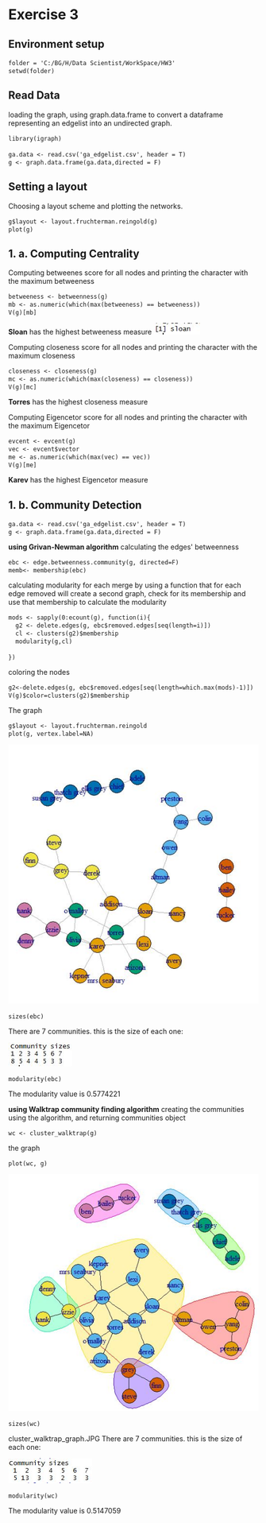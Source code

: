 # Exercise 3
## Environment setup
```{r}
folder = 'C:/BG/H/Data Scientist/WorkSpace/HW3'
setwd(folder)

```
## Read Data
 loading the graph, using graph.data.frame to convert a dataframe representing an edgelist into an undirected graph.
```
library(igraph)

ga.data <- read.csv('ga_edgelist.csv', header = T)
g <- graph.data.frame(ga.data,directed = F)
```

## Setting a layout
Choosing a layout scheme and plotting the networks.

```
g$layout <- layout.fruchterman.reingold(g)
plot(g)
```

## 1. a. Computing Centrality

Computing betweenes score for all nodes and printing the character with the maximum betweeness

```
betweeness <- betweenness(g)
mb <- as.numeric(which(max(betweeness) == betweeness))
V(g)[mb]
```
**Sloan** has the highest betweeness measure 
![sloan](https://github.com/yohayn/ex3/blob/master/Images/sloan.JPG)

Computing closeness score for all nodes and printing the character with the maximum closeness

```
closeness <- closeness(g)
mc <- as.numeric(which(max(closeness) == closeness))
V(g)[mc]
```

**Torres** has the highest closeness measure 

Computing	Eigencetor score for all nodes and printing the character with the maximum	Eigencetor

```
evcent <- evcent(g)
vec <- evcent$vector
me <- as.numeric(which(max(vec) == vec))
V(g)[me]
```

**Karev** has the highest Eigencetor measure 

## 1. b. Community Detection

```library(igraph)
ga.data <- read.csv('ga_edgelist.csv', header = T)
g <- graph.data.frame(ga.data,directed = F)
```
 
**using Grivan-Newman algorithm**
calculating the edges' betweenness
```
ebc <- edge.betweenness.community(g, directed=F)
memb<- membership(ebc)
```

calculating modularity for each merge by using a function that for each edge
 removed will create a second graph, check for its membership and use
 that membership to calculate the modularity 
```
mods <- sapply(0:ecount(g), function(i){
  g2 <- delete.edges(g, ebc$removed.edges[seq(length=i)])
  cl <- clusters(g2)$membership
  modularity(g,cl)
  
})
```
coloring the nodes

```
g2<-delete.edges(g, ebc$removed.edges[seq(length=which.max(mods)-1)])
V(g)$color=clusters(g2)$membership

```

 

 
 
The graph
```
g$layout <- layout.fruchterman.reingold
plot(g, vertex.label=NA)
```
![Grivan-Newman graph](https://github.com/yohayn/ex3/blob/master/Images/Grivan-Newman_algorithm_graph.JPG)

```
sizes(ebc)
```
There are 7 communities. this is the size of each one:

![community sizes](https://github.com/yohayn/ex3/blob/master/Images/community_sizes.JPG)
```
modularity(ebc)
```
The modularity value is 0.5774221

**using Walktrap community finding algorithm**
creating the communities using the algorithm, and returning communities object
```{r}
wc <- cluster_walktrap(g)
```
the graph
```
plot(wc, g)
```
![Walktrap graph](https://github.com/yohayn/ex3/blob/master/Images/cluster_walktrap_graph.JPG)

```
sizes(wc)
```
cluster_walktrap_graph.JPG
There are 7 communities. this is the size of each one:

![walktrap community sizes](https://github.com/yohayn/ex3/blob/master/Images/walktrap_community_sizes.JPG)
```
modularity(wc)
```
The modularity value is 0.5147059

